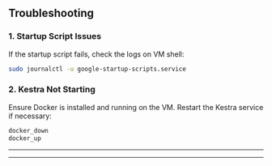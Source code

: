 ## **Troubleshooting**

### **1. Startup Script Issues**
If the startup script fails, check the logs on VM shell:
```bash
sudo journalctl -u google-startup-scripts.service
```

### **2. Kestra Not Starting**
Ensure Docker is installed and running on the VM. Restart the Kestra service if necessary:
```bash
docker_down
docker_up
```

---



---